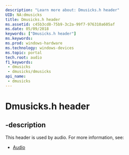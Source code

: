 ```yaml
---
description: "Learn more about: Dmusicks.h header"
UID: NA:dmusicks
title: Dmusicks.h header
ms.assetid: c45b3cd8-75b9-3c2a-99f7-976310a605af
ms.date: 05/09/2018
keywords: ["Dmusicks.h header"]
ms.keywords: 
ms.prod: windows-hardware
ms.technology: windows-devices
ms.topic: portal
tech.root: audio
f1_keywords:
 - dmusicks
 - dmusicks/dmusicks
api_name:
 - dmusicks
---
```


# Dmusicks.h header


## -description

This header is used by audio. For more information, see:

- [Audio](../_audio/index.md)

